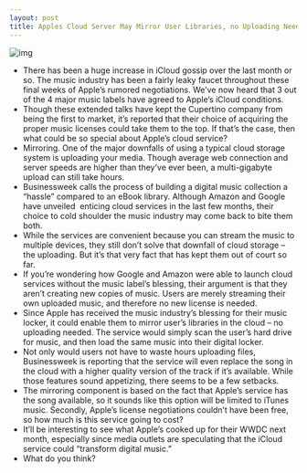 ```yaml
---
layout: post
title: Apples Cloud Server May Mirror User Libraries, no Uploading Needed
---
```

![img](http://media.idownloadblog.com/wp-content/uploads/2011/05/cloudmirror.png)
* There has been a huge increase in iCloud gossip over the last month or so. The music industry has been a fairly leaky faucet throughout these final weeks of Apple’s rumored negotiations. We’ve now heard that 3 out of the 4 major music labels have agreed to Apple’s iCloud conditions.
* Though these extended talks have kept the Cupertino company from being the first to market, it’s reported that their choice of acquiring the proper music licenses could take them to the top. If that’s the case, then what could be so special about Apple’s cloud service?
* Mirroring. One of the major downfalls of using a typical cloud storage system is uploading your media. Though average web connection and server speeds are higher than they’ve ever been, a multi-gigabyte upload can still take hours.
* Businessweek calls the process of building a digital music collection a “hassle” compared to an eBook library. Although Amazon and Google have unveiled  enticing cloud services in the last few months, their choice to cold shoulder the music industry may come back to bite them both.
* While the services are convenient because you can stream the music to multiple devices, they still don’t solve that downfall of cloud storage – the uploading. But it’s that very fact that has kept them out of court so far.
* If you’re wondering how Google and Amazon were able to launch cloud services without the music label’s blessing, their argument is that they aren’t creating new copies of music. Users are merely streaming their own uploaded music, and therefore no new license is needed.
* Since Apple has received the music industry’s blessing for their music locker, it could enable them to mirror user’s libraries in the cloud – no uploading needed. The service would simply scan the user’s hard drive for music, and then load the same music into their digital locker.
* Not only would users not have to waste hours uploading files, Businessweek is reporting that the service will even replace the song in the cloud with a higher quality version of the track if it’s available. While those features sound appetizing, there seems to be a few setbacks.
* The mirroring component is based on the fact that Apple’s service has the song available, so it sounds like this option will be limited to iTunes music. Secondly, Apple’s license negotiations couldn’t have been free, so how much is this service going to cost?
* It’ll be interesting to see what Apple’s cooked up for their WWDC next month, especially since media outlets are speculating that the iCloud service could “transform digital music.”
* What do you think?

